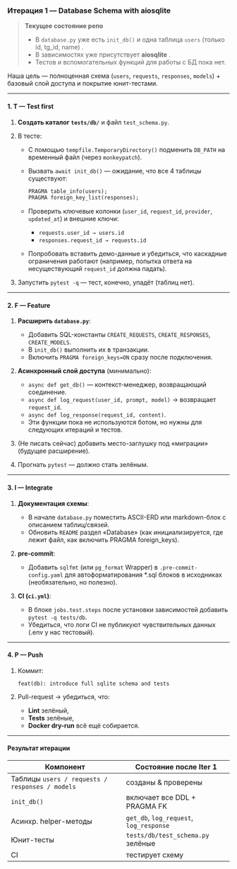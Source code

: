 ### Итерация 1 — Database Schema with **aiosqlite**

> **Текущее состояние репо**
>
> * В `database.py` уже есть `init_db()` и одна таблица `users` (только id, tg\_id, name) .
> * В зависимостях уже присутствует **aiosqlite** .
> * Тестов и вспомогательных функций для работы с БД пока нет.

Наша цель — полноценная схема (`users`, `requests`, `responses`, `models`) + базовый слой доступа и покрытие юнит-тестами.

---

#### 1. **T — Test first**

1. **Создать каталог `tests/db/`** и файл `test_schema.py`.
2. В тесте:

   * C помощью `tempfile.TemporaryDirectory()` подменить `DB_PATH` на временный файл (через `monkeypatch`).
   * Вызвать `await init_db()` — ожидание, что все 4 таблицы существуют:

     ```sql
     PRAGMA table_info(users);
     PRAGMA foreign_key_list(responses);
     ```
   * Проверить ключевые колонки (`user_id`, `request_id`, `provider`, `updated_at`) и внешние ключи:

     * `requests.user_id → users.id`
     * `responses.request_id → requests.id`
   * Попробовать вставить демо-данные и убедиться, что каскадные ограничения работают (например, попытка ответа на несуществующий `request_id` должна падать).
3. Запустить `pytest -q` — тест, конечно, упадёт (таблиц нет).

---

#### 2. **F — Feature**

1. **Расширить `database.py`**:

   * Добавить SQL-константы `CREATE_REQUESTS`, `CREATE_RESPONSES`, `CREATE_MODELS`.
   * В `init_db()` выполнить их в транзакции.
   * Включить `PRAGMA foreign_keys=ON` сразу после подключения.
2. **Асинхронный слой доступа** (минимально):

   * `async def get_db()` — контекст-менеджер, возвращающий соединение.
   * `async def log_request(user_id, prompt, model)` → возвращает `request_id`.
   * `async def log_response(request_id, content)`.
   * Эти функции пока не используются ботом, но нужны для следующих итераций и тестов.
3. (Не писать сейчас) добавить место-заглушку под «миграции» (будущее расширение).
4. Прогнать `pytest` — должно стать зелёным.

---

#### 3. **I — Integrate**

1. **Документация схемы**:

   * В начале `database.py` поместить ASCII-ERD или markdown-блок с описанием таблиц/связей.
   * Обновить `README` раздел «Database» (как инициализируется, где лежит файл, как включить PRAGMA foreign\_keys).
2. **pre-commit**:

   * Добавить `sqlfmt` (или `pg_format` Wrapper) в `.pre-commit-config.yaml` для автоформатирования \*.sql блоков в исходниках (необязательно, но полезно).
3. **CI (`ci.yml`)**:

   * В блоке `jobs.test.steps` после установки зависимостей добавить `pytest -q tests/db`.
   * Убедиться, что логи CI не публикуют чувствительных данных (.env у нас тестовый).

---

#### 4. **P — Push**

1. Коммит:

   ```
   feat(db): introduce full sqlite schema and tests
   ```
2. Pull-request → убедиться, что:

   * **Lint** зелёный,
   * **Tests** зелёные,
   * **Docker dry-run** всё ещё собирается.

---

#### Результат итерации

| Компонент                                       | Состояние после Iter 1                  |
| ----------------------------------------------- | --------------------------------------- |
| Таблицы `users / requests / responses / models` | созданы & проверены                     |
| `init_db()`                                     | включает все DDL + PRAGMA FK            |
| Асинхр. helper-методы                           | `get_db`, `log_request`, `log_response` |
| Юнит-тесты                                      | `tests/db/test_schema.py` зелёные       |
| CI                                              | тестирует схему                         |
